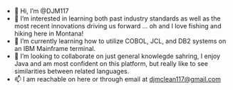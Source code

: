 - 👋 Hi, I’m @DJM117
- 👀 I’m interested in learning both past industry standards as well as the most recent innovations driving us forward ... oh and I love fishing and hiking here in Montana!
- 🌱 I’m currently learning how to utilize COBOL, JCL, and DB2 systems on an IBM Mainframe terminal. 
- 💞️ I’m looking to collaborate on just general knowlegde sahring, I enjoy Java and am most confident on this platform, but really like to see similarities between related languages. 
- 📫 I am reachable on here or through email at djmclean117@gmail.com 
